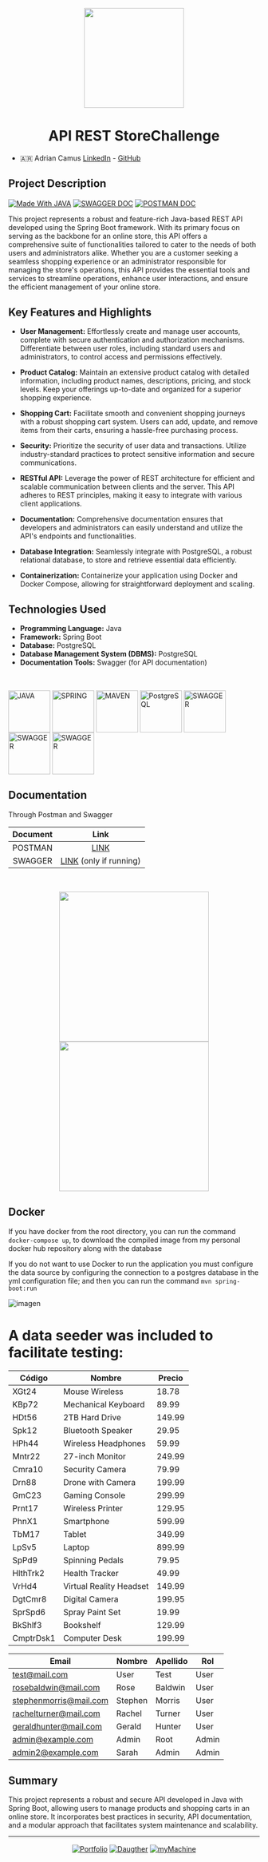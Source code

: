 <p align="center">
<a href="#" target="_blank"><img src="https://github.com/acamus79/StoreChallenge/assets/85143329/11117597-0502-4b99-af3e-1656440e379b" width="200"></a>
</p>
<h1 align="center">API REST StoreChallenge</h1>

* :argentina: Adrian Camus [LinkedIn](https://www.linkedin.com/in/acamus79/ ) - [GitHub](https://github.com/acamus79)


## Project Description
<a href="https://github.com/topics/java" target="_blank"><img align="center" alt="Made With JAVA"  src="https://img.shields.io/badge/Made%20With-Java-blue"></a>
<a href="http://localhost:8080/api/swagger-ui/index.html" target="_blank"><img align="center" alt="SWAGGER DOC"  src="https://img.shields.io/badge/swagger-3.0-green"></a>
<a href="https://documenter.getpostman.com/view/30103514/2s9YJZ3j89" target="_blank"><img align="center" alt="POSTMAN DOC"  src="https://img.shields.io/badge/Postman-ApiDoc-orange"></a>

This project represents a robust and feature-rich Java-based REST API developed using the Spring Boot framework. With its primary focus on serving as the backbone for an online store, this API offers a comprehensive suite of functionalities tailored to cater to the needs of both users and administrators alike. Whether you are a customer seeking a seamless shopping experience or an administrator responsible for managing the store's operations, this API provides the essential tools and services to streamline operations, enhance user interactions, and ensure the efficient management of your online store.

## Key Features and Highlights

- **User Management:** Effortlessly create and manage user accounts, complete with secure authentication and authorization mechanisms. Differentiate between user roles, including standard users and administrators, to control access and permissions effectively.

- **Product Catalog:** Maintain an extensive product catalog with detailed information, including product names, descriptions, pricing, and stock levels. Keep your offerings up-to-date and organized for a superior shopping experience.

- **Shopping Cart:** Facilitate smooth and convenient shopping journeys with a robust shopping cart system. Users can add, update, and remove items from their carts, ensuring a hassle-free purchasing process.

- **Security:** Prioritize the security of user data and transactions. Utilize industry-standard practices to protect sensitive information and secure communications.

- **RESTful API:** Leverage the power of REST architecture for efficient and scalable communication between clients and the server. This API adheres to REST principles, making it easy to integrate with various client applications.

- **Documentation:** Comprehensive documentation ensures that developers and administrators can easily understand and utilize the API's endpoints and functionalities.

- **Database Integration:** Seamlessly integrate with PostgreSQL, a robust relational database, to store and retrieve essential data efficiently.

- **Containerization:** Containerize your application using Docker and Docker Compose, allowing for straightforward deployment and scaling.

## Technologies Used
- **Programming Language:** Java
- **Framework:** Spring Boot
- **Database:** PostgreSQL
- **Database Management System (DBMS):** PostgreSQL
- **Documentation Tools:** Swagger (for API documentation)
<div style="display: inline_block"><br><br>
  <a href="#" target="_blank"><img align="center" alt="JAVA" height="84" width="84" src="https://cdn.jsdelivr.net/gh/devicons/devicon/icons/java/java-original.svg"></a>
  <a href="#" target="_blank"><img align="center" alt="SPRING" height="84" width="84" src="https://cdn.jsdelivr.net/gh/devicons/devicon/icons/spring/spring-original.svg"></a>
  <a href="#" target="_blank"><img align="center" alt="MAVEN" height="84" width="84" src="https://www.svgrepo.com/show/373829/maven.svg"></a>
  <a href="#" target="_blank"><img align="center" alt="PostgreSQL" height="84" width="84" src="https://cdn.jsdelivr.net/gh/devicons/devicon/icons/postgresql/postgresql-original-wordmark.svg" /></a>
  <a href="#" target="_blank"><img align="center" alt="SWAGGER" height="84" width="84" src="https://www.svgrepo.com/show/374111/swagger.svg" /></a>
  <a href="#" target="_blank"><img align="center" alt="SWAGGER" height="84" width="84" src="https://www.svgrepo.com/show/452192/docker.svg" /></a>
  <a href="#" target="_blank"><img align="center" alt="SWAGGER" height="84" width="84" src="https://www.svgrepo.com/show/306240/intellijidea.svg" /></a>
 </div>


## Documentation

Through Postman and Swagger

|       Document        |      Link   |
|:-----------------------:|:-----------:|
| POSTMAN |<a href="https://documenter.getpostman.com/view/30103514/2s9YJZ3j89" target="_blank">LINK</a>|
| SWAGGER |<a href="http://localhost:8080/swagger-ui/index.html" target="_blank">LINK</a> (only if running)|

<br>
<p align="center">
 <a href="#" target="_blank"><img src="https://github.com/acamus79/StoreChallenge/assets/85143329/fd6d3ce7-0e76-4562-a11b-3d0efe392750" height="300"></a>
 <a href="#" target="_blank"><img src="https://github.com/acamus79/StoreChallenge/assets/85143329/0fb86a36-7f89-470f-962e-cf1a712c4572" height="300"></a>
</p>

## Docker
If you have docker from the root directory, you can run the command ```docker-compose up```, to download the compiled image from my personal docker hub repository along with the database


If you do not want to use Docker to run the application you must configure the data source by configuring the connection to a postgres database in the yml configuration file; and then you can run the command ```mvn spring-boot:run```

![imagen](https://github.com/acamus79/StoreChallenge/assets/85143329/57935ff2-ed68-461b-aadf-2014521fb610)


# A data seeder was included to facilitate testing:

| Código  | Nombre                | Precio  |
|---------|-----------------------|---------|
| XGt24   | Mouse Wireless        | 18.78   |
| KBp72   | Mechanical Keyboard   | 89.99   |
| HDt56   | 2TB Hard Drive        | 149.99  |
| Spk12   | Bluetooth Speaker     | 29.95   |
| HPh44   | Wireless Headphones   | 59.99   |
| Mntr22  | 27-inch Monitor       | 249.99  |
| Cmra10  | Security Camera       | 79.99   |
| Drn88   | Drone with Camera     | 199.99  |
| GmC23   | Gaming Console        | 299.99  |
| Prnt17  | Wireless Printer      | 129.95  |
| PhnX1   | Smartphone            | 599.99  |
| TbM17   | Tablet                | 349.99  |
| LpSv5   | Laptop                | 899.99  |
| SpPd9   | Spinning Pedals       | 79.95   |
| HlthTrk2| Health Tracker        | 49.99   |
| VrHd4   | Virtual Reality Headset | 149.99 |
| DgtCmr8 | Digital Camera        | 199.95  |
| SprSpd6 | Spray Paint Set       | 19.99   |
| BkShlf3 | Bookshelf             | 129.99  |
| CmptrDsk1| Computer Desk         | 199.99  |


| Email                  | Nombre   | Apellido  | Rol     |
|------------------------|----------|-----------|---------|
| test@mail.com          | User     | Test      | User    |
| rosebaldwin@mail.com   | Rose     | Baldwin   | User    |
| stephenmorris@mail.com | Stephen  | Morris    | User    |
| rachelturner@mail.com  | Rachel   | Turner    | User    |
| geraldhunter@mail.com  | Gerald   | Hunter    | User    |
| admin@example.com      | Admin    | Root      | Admin   |
| admin2@example.com     | Sarah    | Admin     | Admin   |



## Summary
This project represents a robust and secure API developed in Java with Spring Boot, allowing users to manage products and shopping carts in an online store. It incorporates best practices in security, API documentation, and a modular approach that facilitates system maintenance and scalability.
_____
<p align="center">
 <a href="https://acamus79.github.io" target="_blank"><img align="center" alt="Portfolio"  src="https://forthebadge.com/images/badges/built-with-love.svg"></a>
 <a href="#" target="_blank"><img align="center" alt="Daugther"  src="https://github.com/acamus79/StoreChallenge/assets/85143329/f5dda3bd-81cb-4ece-9a60-4c7ae215fa88"></a>
 <a href="#" target="_blank"><img align="center" alt="myMachine"  src="https://github.com/acamus79/StoreChallenge/assets/85143329/5f6c41aa-4209-44b4-8eb7-62f6163c23a7"></a>
</p>

